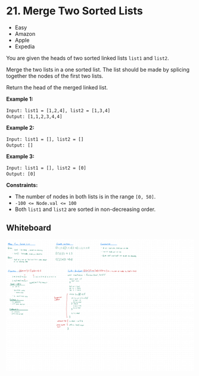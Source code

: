 # 21. Merge Two Sorted Lists
- Easy
- Amazon
- Apple
- Expedia

You are given the heads of two sorted linked lists `list1` and `list2`.

Merge the two lists in a one sorted list. The list should be made by splicing
together the nodes of the first two lists.

Return the head of the merged linked list.

**Example 1:**
```
Input: list1 = [1,2,4], list2 = [1,3,4]
Output: [1,1,2,3,4,4]
```

**Example 2:**
```
Input: list1 = [], list2 = []
Output: []
```

**Example 3:**
```
Input: list1 = [], list2 = [0]
Output: [0]
```

**Constraints:**
- The number of nodes in both lists is in the range `[0, 50]`.
- `-100 <= Node.val <= 100`
- Both `list1` and `list2` are sorted in non-decreasing order.

## Whiteboard
![Whiteboard Image 01][whiteboard-image-01]

<!-- Refs -->
[whiteboard-image-01]: whiteboard-01.jpg
